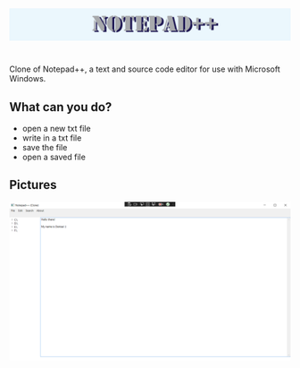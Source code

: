 <div align="center">
  <img width="1188" alt="Hangman banner" src="https://github.com/DenisaXXIV/Notepad-pus-plus/blob/master/src/banner.png">
  <h1></h1>
</div>
Clone of Notepad++, a text and source code editor for use with Microsoft Windows.

## What can you do?
- open a new txt file
- write in a txt file
- save the file
- open a saved file

## Pictures

<img width="1188" alt="Hangman banner" src="https://github.com/DenisaXXIV/Notepad-pus-plus/blob/master/src/notepad%2B%2B.png">
